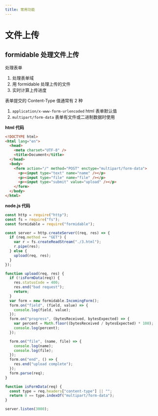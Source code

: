```yaml
---
title: 常用功能
---
```


# 文件上传

## formidable 处理文件上传

处理表单

1. 处理表单域
2. 用 formidable 处理上传的文件
3. 实时计算上传进度

表单提交的 Content-Type 值通常有 2 种

1. `application/x-www-form-urlencoded` html 表单默认值
2. `multipart/form-data` 表单有文件或二进制数据时使用

**html 代码**

```html
<!DOCTYPE html>
<html lang="en">
  <head>
    <meta charset="UTF-8" />
    <title>Document</title>
  </head>
  <body>
    <form action="/" method="POST" enctype="multipart/form-data">
      <p><input type="text" name="name" /></p>
      <p><input type="file" name="file" /></p>
      <p><input type="submit" value="upload" /></p>
    </form>
  </body>
</html>
```

**node.js 代码**

```javascript
const http = require("http");
const fs = require("fs");
const formidable = require("formidable");

const server = http.createServer((req, res) => {
  if (req.method == "GET") {
    var r = fs.createReadStream("./3.html");
    r.pipe(res);
  } else {
    upload(req, res);
  }
});

function upload(req, res) {
  if (!isFormData(req)) {
    res.statusCode = 400;
    res.end("bad request");
    return;
  }
  var form = new formidable.IncomingForm();
  form.on("field", (field, value) => {
    console.log(field, value);
  });
  form.on("progress", (bytesReceived, bytesExpected) => {
    var percent = Math.floor((bytesReceived / bytesExpected) * 100);
    console.log(percent);
  });

  form.on("file", (name, file) => {
    console.log(name);
    console.log(file);
  });
  form.on("end", () => {
    res.end("upload complete");
  });
  form.parse(req);
}

function isFormData(req) {
  const type = req.headers["content-type"] || "";
  return 0 == type.indexOf("multipart/form-data");
}

server.listen(3000);
```
